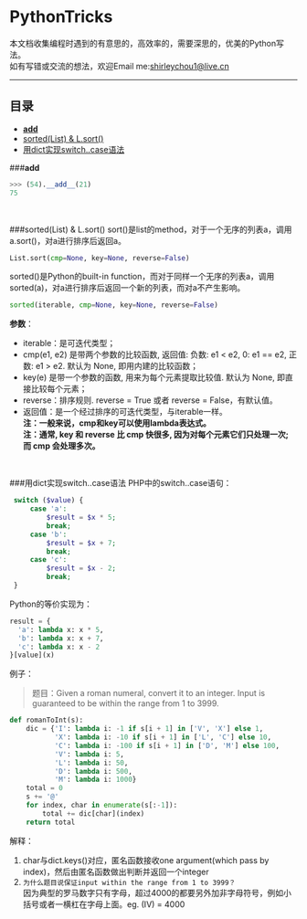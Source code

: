 # PythonTricks
本文档收集编程时遇到的有意思的，高效率的，需要深思的，优美的Python写法。  
如有写错或交流的想法，欢迎Email me:shirleychou1@live.cn
***

## <a name="index"/>目录
* [__add__](#1)
* [sorted(List) & L.sort()](#2)
* [用dict实现switch..case语法](#3)

###<a name="1"/>__add__
```Python
>>> (54).__add__(21)
75
```
<br>

###<a name="2"/>sorted(List) & L.sort()
sort()是list的method，对于一个无序的列表a，调用a.sort()，对a进行排序后返回a。
```Python
List.sort(cmp=None, key=None, reverse=False) 
```
sorted()是Python的built-in function，而对于同样一个无序的列表a，调用sorted(a)，对a进行排序后返回一个新的列表，而对a不产生影响。
```Python
sorted(iterable, cmp=None, key=None, reverse=False) 
```

**参数**：  
* iterable：是可迭代类型；  
* cmp(e1, e2) 是带两个参数的比较函数, 返回值: 负数: e1 < e2, 0: e1 == e2, 正数: e1 > e2. 默认为 None, 即用内建的比较函数； 
* key(e) 是带一个参数的函数, 用来为每个元素提取比较值. 默认为 None, 即直接比较每个元素；  
* reverse：排序规则. reverse = True 或者 reverse = False，有默认值。  
* 返回值：是一个经过排序的可迭代类型，与iterable一样。  
**注：一般来说，cmp和key可以使用lambda表达式。**  
**注：通常, key 和 reverse 比 cmp 快很多, 因为对每个元素它们只处理一次; 而 cmp 会处理多次。**



<br>

###<a name="3"/>用dict实现switch..case语法
PHP中的switch..case语句：
```PHP
 switch ($value) {
     case 'a':
         $result = $x * 5;
         break;
     case 'b':
         $result = $x + 7;
         break;
     case 'c':
         $result = $x - 2;
         break;
 }
 ```
 Python的等价实现为：
 ```Python
 result = {
   'a': lambda x: x * 5,
   'b': lambda x: x + 7,
   'c': lambda x: x - 2
 }[value](x)
```
例子：
>题目：Given a roman numeral, convert it to an integer.
Input is guaranteed to be within the range from 1 to 3999.

```Python
def romanToInt(s):
    dic = {'I': lambda i: -1 if s[i + 1] in ['V', 'X'] else 1,
           'X': lambda i: -10 if s[i + 1] in ['L', 'C'] else 10,
           'C': lambda i: -100 if s[i + 1] in ['D', 'M'] else 100,
           'V': lambda i: 5,
           'L': lambda i: 50,
           'D': lambda i: 500,
           'M': lambda i: 1000}
    total = 0
    s += '@'
    for index, char in enumerate(s[:-1]):
        total += dic[char](index)
    return total
```
解释：
1. char与dict.keys()对应，匿名函数接收one argument(which pass by index)，然后由匿名函数做出判断并返回一个integer
2. `为什么题目说保证input within the range from 1 to 3999？`  
因为典型的罗马数字只有字母，超过4000的都要另外加非字母符号，例如小括号或者一横杠在字母上面。eg. (IV) = 4000



